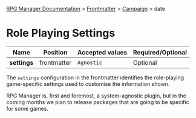 [RPG Manager Documentation](../../index.md) > 
[Frontmatter](../index.md) > 
[Campaign](index.md) > 
date

# Role Playing Settings

| Name         | Position     | Accepted values | Required/Optional |
|--------------|--------------|-----------------|-------------------|
| **settings** | frontmatter  | `Agnostic`      | Optional          |

The `settings` configuration in the frontmatter identifies the role-playing game-specific settings used to customise the
information shown.

RPG Manager is, first and foremost, a system-agnostic plugin, but in the coming months we plan to release packages that
are going to be specific for some games.
